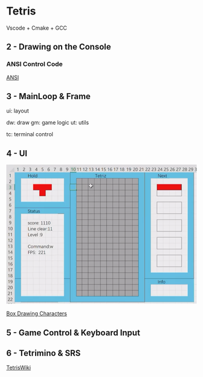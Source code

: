 # Tetris
Vscode + Cmake + GCC 

## 2 - Drawing on the Console

### ANSI Control Code
[ANSI](https://gist.github.com/fnky/458719343aabd01cfb17a3a4f7296797)

## 3 - MainLoop & Frame 
ui: layout

dw: draw              gm: game logic  ut: utils

tc: terminal control 

## 4 - UI
![Alt text](image.png)

[Box Drawing Characters](https://en.wikipedia.org/wiki/Box-drawing_characters)

## 5 - Game Control & Keyboard Input

## 6 - Tetrimino & SRS
[TetrisWiki](https://harddrop.com/wiki/Tetromino)